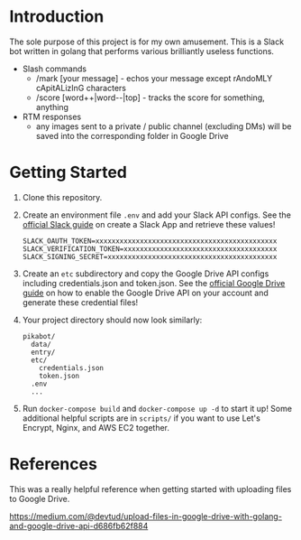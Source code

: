 # Introduction

The sole purpose of this project is for my own amusement. This is a Slack bot written in golang that performs various brilliantly useless functions.

* Slash commands
    * /mark \[your message\] - echos your message except rAndoMLY cApitALizInG characters
    * /score \[word++|word--|top\] - tracks the score for something, anything
* RTM responses
    * any images sent to a private / public channel (excluding DMs) will be saved into the corresponding folder in Google Drive

# Getting Started

1. Clone this repository.

1. Create an environment file `.env` and add your Slack API configs. See the [official Slack guide][1] on create a Slack App and retrieve these values!

   ```
   SLACK_OAUTH_TOKEN=xxxxxxxxxxxxxxxxxxxxxxxxxxxxxxxxxxxxxxxxxxxxx
   SLACK_VERIFICATION_TOKEN=xxxxxxxxxxxxxxxxxxxxxxxxxxxxxxxxxxxxxx
   SLACK_SIGNING_SECRET=xxxxxxxxxxxxxxxxxxxxxxxxxxxxxxxxxxxxxxxxxx
   ```

1. Create an `etc` subdirectory and copy the Google Drive API configs including credentials.json and token.json. See the [official Google Drive guide][2] on how to enable the Google Drive API on your account and generate these credential files!

1. Your project directory should now look similarly:

   ```
   pikabot/
     data/
     entry/
     etc/
       credentials.json
       token.json
     .env
     ...
   ```

1. Run `docker-compose build` and `docker-compose up -d` to start it up! Some additional helpful scripts are in `scripts/` if you want to use Let's Encrypt, Nginx, and AWS EC2 together.

# References

This was a really helpful reference when getting started with uploading files to Google Drive.

https://medium.com/@devtud/upload-files-in-google-drive-with-golang-and-google-drive-api-d686fb62f884

[1]: https://api.slack.com/
[2]: https://developers.google.com/drive/api/v3/enable-drive-api
